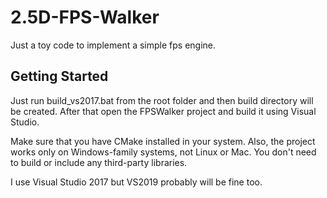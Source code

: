 # 2.5D-FPS-Walker
Just a toy code to implement a simple fps engine.

## Getting Started
Just run build_vs2017.bat from the root folder and then build directory will be created. After that open the FPSWalker project and build it using Visual Studio.

Make sure that you have CMake installed in your system. Also, the project works only on Windows-family systems, not Linux or Mac. You don't need to build or include any third-party libraries.

I use Visual Studio 2017 but VS2019 probably will be fine too.